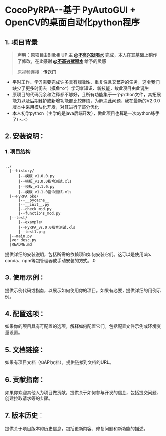 # CocoPyRPA--基于 PyAutoGUI + OpenCV的桌面自动化python程序

## 1. 项目背景

> **声明：原项目由Bilibili UP 主 [@不高兴就喝水](https://space.bilibili.com/412704776 "个人空间")
完成，本人在其基础上稍作了修改，在此感谢 [@不高兴就喝水](https://space.bilibili.com/412704776 "个人空间") 给予的灵感**
>
> 原视频连接：[传送门](https://www.bilibili.com/video/BV1T34y1o73U/ "视频链接")

* 平时工作、学习需要完成许多具有规律性、重复性且又繁杂的任务，这令我们缺少了更多时间去（摸鱼^o^）学习新知识、新技能，故此项目由此诞生
* 原项目的代码冗余和注释都不够好，且所有功能集于一个python文件，其拓展能力以及后期维护或新增功能都比较麻烦，为解决此问题，我在最新的V2.0.0版本中采用模块化开发，对其进行了部分优化
* 本人初学python（主学的是java后端开发），做此项目也算是一次python练手了(>_<)

## 2. 安装说明：

### 1. 项目结构

```text

../
  |--history/
      |--模板_v1.0.0.py
      |--模板_v1.0.0指令测试.xls
      |--模板_v1.1.0.py
      |--模板_v1.1.0指令测试.xls
  |--PyRPA_pkg/
      |--__pycache__
      |--__init__.py
      |--check_mod.py
      |--functions_mod.py
  |--test/
      |--example/
      |--PyRPA_v2.0.0指令测试.xls
      |--test1.png
  |--main.py
  |ver_desc.py
  |README.md

```

提供详细的安装说明，包括所需的依赖项和如何安装它们。这可以是使用pip、conda、npm等包管理器或手动安装的方式。.0

## 3. 使用示例：

提供示例代码或指南，以展示如何使用你的项目。如果有必要，提供详细的用例示例。

## 4. 配置选项：

如果你的项目具有可配置的选项，解释如何配置它们。包括配置文件示例或环境变量设置。

## 5. 文档链接：

如果有项目文档（如API文档），提供链接到文档的URL。

## 6. 贡献指南：

如果你欢迎其他人为项目做贡献，提供关于如何参与开发的信息，包括提交问题、创建拉取请求等的步骤。

## 7. 版本历史：

提供关于项目版本的历史信息，包括更新内容、修复问题和新功能的描述。
